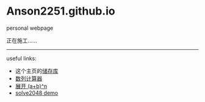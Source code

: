# Anson2251.github.io
personal webpage

正在施工……

---

useful links: 

- 这个主页的[储存库](https://github.com/Anson2251/Anson2251.github.io)
- [数列计算器](https://anson2251.github.io/sequence/)
- [展开 (a+b)^n](https://anson2251.github.io/binomial-expansion-calculator/)
- [solve2048 demo](https://anson2251.github.io/solve2048/)
  
